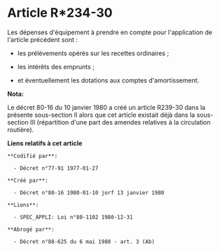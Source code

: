 # Article R*234-30

Les dépenses d'équipement à prendre en compte pour l'application de l'article précédent sont :

- les prélèvements opérés sur les recettes ordinaires ;

- les intérêts des emprunts ;

- et éventuellement les dotations aux comptes d'amortissement.

**Nota:**

Le décret 80-16 du 10 janvier 1980 a créé un article R239-30 dans la présente sous-section II alors que cet article existait
déjà dans la sous-section III (répartition d'une part des amendes relatives à la circulation routière).

**Liens relatifs à cet article**

	**Codifié par**:

	  - Décret n°77-91 1977-01-27

	**Créé par**:

	  - Décret n°80-16 1980-01-10 jorf 13 janvier 1980

	**Liens**:

	  - SPEC_APPLI: Loi n°80-1102 1980-12-31

	**Abrogé par**:

	  - Décret n°88-625 du 6 mai 1988 - art. 3 (Ab)
